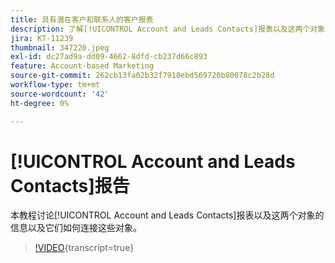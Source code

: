 ```yaml
---
title: 具有潜在客户和联系人的客户报表
description: 了解[!UICONTROL Account and Leads Contacts]报表以及这两个对象的信息以及它如何连接这些对象。
jira: KT-11239
thumbnail: 347220.jpeg
exl-id: dc27ad9a-dd09-4662-8dfd-cb237d66c893
feature: Account-based Marketing
source-git-commit: 262cb13fa02b32f7918ebd569720b80078c2b28d
workflow-type: tm+mt
source-wordcount: '42'
ht-degree: 0%

---
```


# [!UICONTROL Account and Leads Contacts]报告

本教程讨论[!UICONTROL Account and Leads Contacts]报表以及这两个对象的信息以及它们如何连接这些对象。

>[!VIDEO](https://video.tv.adobe.com/v/347220/?learn=on){transcript=true}
